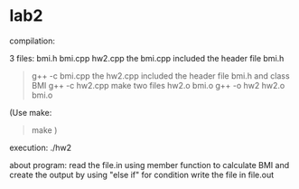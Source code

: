 # lab2
compilation: 

3 files: bmi.h bmi.cpp hw2.cpp
the bmi.cpp included the header file bmi.h
> g++ -c bmi.cpp
the hw2.cpp included the header file bmi.h and class BMI
> g++ -c hw2.cpp
make two files hw2.o bmi.o
> g++ -o hw2 hw2.o bmi.o

(Use make:
 > make )
 
 execution:  ./hw2
 
 about program:
 read the file.in
 using member function to calculate BMI and create the output by using "else if" for condition
 write the file in file.out
 
